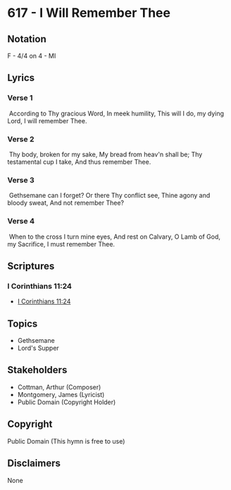 # 617 - I Will Remember Thee

## Notation

F - 4/4 on 4 - MI

## Lyrics

### Verse 1

 According to Thy gracious Word, In meek humility, This will I do, my dying Lord, I will remember Thee.

### Verse 2

 Thy body, broken for my sake, My bread from heav'n shall be; Thy testamental cup I take, And thus remember Thee.

### Verse 3

 Gethsemane can I forget? Or there Thy conflict see, Thine agony and bloody sweat, And not remember Thee?

### Verse 4

 When to the cross I turn mine eyes, And rest on Calvary, O Lamb of God, my Sacrifice, I must remember Thee.


## Scriptures

### I Corinthians 11:24

- [I Corinthians 11:24](https://www.biblegateway.com/passage/?search=I%20Corinthians%2011%3A24)


## Topics

- Gethsemane
- Lord's Supper

## Stakeholders

- Cottman, Arthur (Composer)
- Montgomery, James (Lyricist)
- Public Domain (Copyright Holder)

## Copyright

Public Domain
(This hymn is free to use)

## Disclaimers

None

